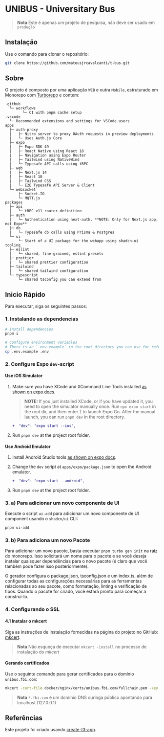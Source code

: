 # UNIBUS - Universitary Bus

> **Nota**
> Este é apenas um projeto de pesquisa, não deve ser usado em `produção`

## Instalação

Use o comando para clonar o repositório:

```bash
git clone https://github.com/mateusjrcavalcanti/t-bus.git
```

## Sobre

O projeto é composto por uma aplicação `WEB` e outra `Mobile`, estruturado em Monorepo com [Turborepo](https://turborepo.org) e contem:

```text
.github
  └─ workflows
        └─ CI with pnpm cache setup
.vscode
  └─ Recommended extensions and settings for VSCode users
apps
  ├─ auth-proxy
  |   ├─ Nitro server to proxy OAuth requests in preview deployments
  |   └─ Uses Auth.js Core
  ├─ expo
  |   ├─ Expo SDK 49
  |   ├─ React Native using React 18
  |   ├─ Navigation using Expo Router
  |   ├─ Tailwind using NativeWind
  |   └─ Typesafe API calls using tRPC
  ├─ web
  |   ├─ Next.js 14
  |   ├─ React 18
  |   ├─ Tailwind CSS
  |   └─ E2E Typesafe API Server & Client
  └─ websocket
      ├─ Socket.IO
      └─ MQTT.js
packages
  ├─ api
  |   └─ tRPC v11 router definition
  ├─ auth
  |   └─ Authentication using next-auth. **NOTE: Only for Next.js app, not Expo**
  ├─ db
  |   └─ Typesafe db calls using Prisma & Postgres
  └─ ui
      └─ Start of a UI package for the webapp using shadcn-ui
tooling
  ├─ eslint
  |   └─ shared, fine-grained, eslint presets
  ├─ prettier
  |   └─ shared prettier configuration
  ├─ tailwind
  |   └─ shared tailwind configuration
  └─ typescript
      └─ shared tsconfig you can extend from
```

## Inicio Rápido

Para executar, siga os seguintes passos:

### 1. Instalando as dependencias

```bash
# Install dependencies
pnpm i

# Configure environment variables
# There is an `.env.example` in the root directory you can use for reference
cp .env.example .env
```

### 2. Configure Expo `dev`-script

#### Use iOS Simulator

1. Make sure you have XCode and XCommand Line Tools installed [as shown on expo docs](https://docs.expo.dev/workflow/ios-simulator).

   > **NOTE:** If you just installed XCode, or if you have updated it, you need to open the simulator manually once. Run `npx expo start` in the root dir, and then enter `I` to launch Expo Go. After the manual launch, you can run `pnpm dev` in the root directory.

   ```diff
   +  "dev": "expo start --ios",
   ```

2. Run `pnpm dev` at the project root folder.

#### Use Android Emulator

1. Install Android Studio tools [as shown on expo docs](https://docs.expo.dev/workflow/android-studio-emulator).

2. Change the `dev` script at `apps/expo/package.json` to open the Android emulator.

   ```diff
   +  "dev": "expo start --android",
   ```

3. Run `pnpm dev` at the project root folder.

### 3. a) Para adicionar um novo componente de UI

Execute o script `ui-add` para adicionar um novo componente de UI component usando o `shadcn/ui` CLI:

```bash
pnpm ui-add
```

### 3. b) Para adiciona um novo Pacote

Para adicionar um novo pacote, basta executar `pnpm turbo gen init` na raiz do monorepo. Isso solicitará um nome para o pacote e se você deseja instalar quaisquer dependências para o novo pacote (é claro que você também pode fazer isso posteriormente).

O gerador configura o package.json, tsconfig.json e um index.ts, além de configurar todas as configurações necessárias para as ferramentas relacionadas ao seu pacote, como formatação, linting e verificação de tipos. Quando o pacote for criado, você estará pronto para começar a construí-lo.

### 4. Configurando o SSL

#### 4.1 Instalar o mkcert

Siga as instruções de instalação fornecidas na página do projeto no GitHub: [mkcert](https://github.com/FiloSottile/mkcert).
> **Nota**
> Não esqueça de executar `mkcert -install` no processo de instalação do *mkcert*

#### Gerando certificados

Use o seguinte comando para gerar certificados para o domínio `unibus.fbi.com`:

```bash
mkcert -cert-file docker/nginx/certs/unibus.fbi.com/fullchain.pem -key-file docker/nginx/certs/unibus.fbi.com/privkey.pem unibus.fbi.com '*.unibus.fbi.com'
```

> **Nota**
> `*.fbi.com` é um domínio DNS curinga público apontando para localhost (127.0.0.1)

## Referências

Este projeto foi criado usando [create-t3-app](https://github.com/t3-oss/create-t3-app).
